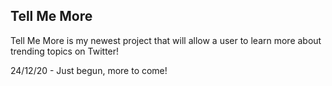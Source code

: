 ## Tell Me More

Tell Me More is my newest project that will allow a user to learn more about trending topics on Twitter!

24/12/20 - Just begun, more to come!
